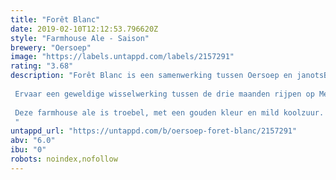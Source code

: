 ```yaml
---
title: "Forêt Blanc"
date: 2019-02-10T12:12:53.796620Z
style: "Farmhouse Ale - Saison"
brewery: "Oersoep"
image: "https://labels.untappd.com/labels/2157291"
rating: "3.68"
description: "Forêt Blanc is een samenwerking tussen Oersoep en janotsBos, een wijnmakerij is Meursault, Bordeaux.  Ervaar een geweldige wisselwerking tussen de drie maanden rijpen op Meursault vaten en het gebruik van Hallertau blanc hoppen.   Deze farmhouse ale is troebel, met een gouden kleur en mild koolzuur. Dit bier heeft een romig mondgevoel gevolgd door aroma’s van perziken, vanille en honing.   "
untappd_url: "https://untappd.com/b/oersoep-foret-blanc/2157291"
abv: "6.0"
ibu: "0"
robots: noindex,nofollow
---
```

